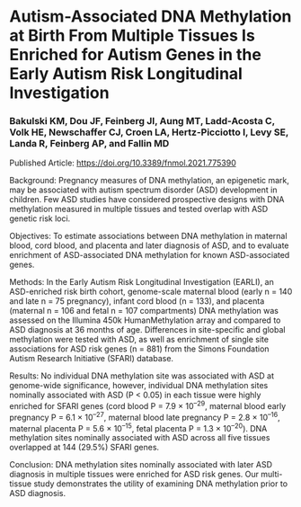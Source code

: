 # Autism-Associated DNA Methylation at Birth From Multiple Tissues Is Enriched for Autism Genes in the Early Autism Risk Longitudinal Investigation

### Bakulski KM, Dou JF, Feinberg JI, Aung MT, Ladd-Acosta C, Volk HE, Newschaffer CJ, Croen LA, Hertz-Picciotto I, Levy SE, Landa R, Feinberg AP, and Fallin MD

Published Article: https://doi.org/10.3389/fnmol.2021.775390

Background: Pregnancy measures of DNA methylation, an epigenetic mark, may be associated with autism spectrum disorder (ASD) development in children. Few ASD studies have considered prospective designs with DNA methylation measured in multiple tissues and tested overlap with ASD genetic risk loci.

Objectives: To estimate associations between DNA methylation in maternal blood, cord blood, and placenta and later diagnosis of ASD, and to evaluate enrichment of ASD-associated DNA methylation for known ASD-associated genes.

Methods: In the Early Autism Risk Longitudinal Investigation (EARLI), an ASD-enriched risk birth cohort, genome-scale maternal blood (early n = 140 and late n = 75 pregnancy), infant cord blood (n = 133), and placenta (maternal n = 106 and fetal n = 107 compartments) DNA methylation was assessed on the Illumina 450k HumanMethylation array and compared to ASD diagnosis at 36 months of age. Differences in site-specific and global methylation were tested with ASD, as well as enrichment of single site associations for ASD risk genes (n = 881) from the Simons Foundation Autism Research Initiative (SFARI) database.

Results: No individual DNA methylation site was associated with ASD at genome-wide significance, however, individual DNA methylation sites nominally associated with ASD (P < 0.05) in each tissue were highly enriched for SFARI genes (cord blood P = 7.9 × 10<sup>–29</sup>, maternal blood early pregnancy P = 6.1 × 10<sup>–27</sup>, maternal blood late pregnancy P = 2.8 × 10<sup>–16</sup>, maternal placenta P = 5.6 × 10<sup>–15</sup>, fetal placenta P = 1.3 × 10<sup>–20</sup>). DNA methylation sites nominally associated with ASD across all five tissues overlapped at 144 (29.5%) SFARI genes.

Conclusion: DNA methylation sites nominally associated with later ASD diagnosis in multiple tissues were enriched for ASD risk genes. Our multi-tissue study demonstrates the utility of examining DNA methylation prior to ASD diagnosis.

